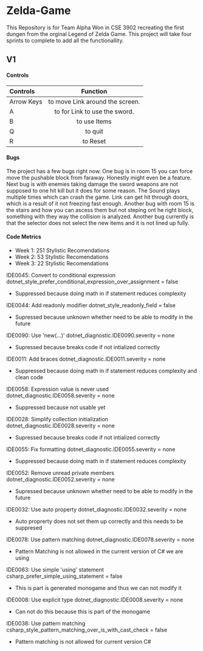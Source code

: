 # Zelda-Game

This Repository is for Team Alpha Won in CSE 3902 recreating the first dungen from the orginal Legend of Zelda Game. This project will take four sprints to complete to add all the functionallity. 

## V1

#### Controls

Controls | Function
| :--- | :---:
Arrow Keys  | to move Link around the screen.
  A | to for Link to use the sword. 
  B | to use Items
  Q | to quit
  R | to Reset
  
#### Bugs
  The project has a few bugs right now. One bug is in room 15 you can force move the pushable block from faraway. Honestly might even be a feature. Next bug is with enemies taking damage the sword weapons are not supposed to one hit kill but it does for some reason. The Sound plays multiple times which can crash the game. Link can get hit through doors, which is a result of it not freezing fast enough. Another bug with room 15 is the stairs and how you can ascess them but not steping ont he right block, something with they way the collision is analyzed. Another bug currently is that the selector does not select the new items and it is not lined up fully.

#### Code Metrics

   - Week 1: 251 Stylistic Recomendations
   - Week 2: 53 Stylistic Recomendations
   - Week 3: 22 Stylistic Recomendations
   
  IDE0045: Convert to conditional expression
  dotnet_style_prefer_conditional_expression_over_assignment = false
  - Suppressed because doing math in if statement reduces complexity

  IDE0044: Add readonly modifier
  dotnet_style_readonly_field = false
  - Supressed because unknown whether need to be able to modify in the future

  IDE0090: Use 'new(...)'
  dotnet_diagnostic.IDE0090.severity = none
  - Supressed because breaks code if not intialized correctly

  IDE0011: Add braces
  dotnet_diagnostic.IDE0011.severity = none
  - Suppressed because doing math in if statement reduces complexity and clean code

  IDE0058: Expression value is never used
  dotnet_diagnostic.IDE0058.severity = none
  - Suppressed because not usable yet

  IDE0028: Simplify collection initialization
  dotnet_diagnostic.IDE0028.severity = none
  - Supressed because breaks code if not intialized correctly

  IDE0055: Fix formatting
  dotnet_diagnostic.IDE0055.severity = none
  - Suppressed because doing math in if statement reduces complexity

  IDE0052: Remove unread private members
  dotnet_diagnostic.IDE0052.severity = none
   - Supressed because unknown whether need to be able to modify in the future

  IDE0032: Use auto property
  dotnet_diagnostic.IDE0032.severity = none
  - Auto proprerty does not set them up correctly and this needs to be suppresed

  IDE0078: Use pattern matching
  dotnet_diagnostic.IDE0078.severity = none
  - Pattern Matching is not allowed in the current version of C# we are using 

  IDE0063: Use simple 'using' statement
  csharp_prefer_simple_using_statement = false
  - This is part is generated monogame and thus we can not modify it

  IDE0008: Use explicit type
  dotnet_diagnostic.IDE0008.severity = none
  - Can not do this because this is part of the monogame

  IDE0038: Use pattern matching
  csharp_style_pattern_matching_over_is_with_cast_check = false
  - Pattern matching is not allowed for current version C#

